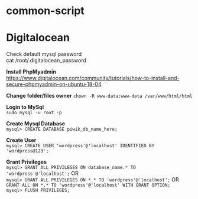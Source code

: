 # common-script

# Digitalocean
Check default mysql password  
cat /root/.digitalocean_password    

**Install PhpMyadmin**  
https://www.digitalocean.com/community/tutorials/how-to-install-and-secure-phpmyadmin-on-ubuntu-18-04    

**Change folder/files owner** 
`chown -R www-data:www-data /var/www/html/html`

**Login to MySql**  
`sudo mysql -u root -p`    

**Create Mysql Database**  
`mysql> CREATE DATABASE piwik_db_name_here;`

**Create User**  
`mysql> CREATE USER 'wordpress'@'localhost' IDENTIFIED BY 'wordpress@123';`    

**Grant Privileges**  
`mysql> GRANT ALL PRIVILEGES ON database_name.* TO 'wordpress'@'localhost';` OR  
`mysql> GRANT ALL PRIVILEGES ON *.* TO 'wordpress'@'localhost';` OR  
`GRANT ALL ON *.* TO 'wordpress'@'localhost' WITH GRANT OPTION;`  
`mysql> FLUSH PRIVILEGES;`
